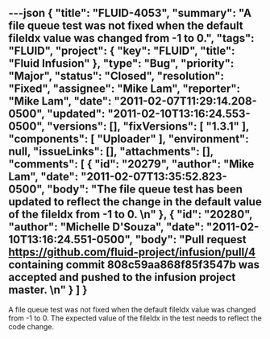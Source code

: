 ---json
{
  "title": "FLUID-4053",
  "summary": "A file queue test was not fixed when the default fileIdx value was changed from -1 to 0.",
  "tags": "FLUID",
  "project": {
    "key": "FLUID",
    "title": "Fluid Infusion"
  },
  "type": "Bug",
  "priority": "Major",
  "status": "Closed",
  "resolution": "Fixed",
  "assignee": "Mike Lam",
  "reporter": "Mike Lam",
  "date": "2011-02-07T11:29:14.208-0500",
  "updated": "2011-02-10T13:16:24.553-0500",
  "versions": [],
  "fixVersions": [
    "1.3.1"
  ],
  "components": [
    "Uploader"
  ],
  "environment": null,
  "issueLinks": [],
  "attachments": [],
  "comments": [
    {
      "id": "20279",
      "author": "Mike Lam",
      "date": "2011-02-07T13:35:52.823-0500",
      "body": "The file queue test has been updated to reflect the change in the default value of the fileIdx from -1 to 0.&#x20;\n"
    },
    {
      "id": "20280",
      "author": "Michelle D'Souza",
      "date": "2011-02-10T13:16:24.551-0500",
      "body": "Pull request <https://github.com/fluid-project/infusion/pull/4> containing commit 808c59aa868f85f3547b was accepted and pushed to the infusion project master.&#x20;\n"
    }
  ]
}
---
A file queue test was not fixed when the default fileIdx value was changed from -1 to 0.  The expected value of the fileIdx in the test needs to reflect the code change.

        